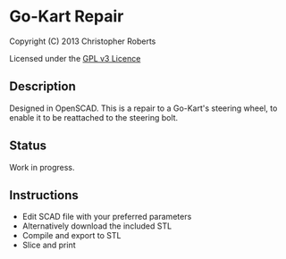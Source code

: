 Go-Kart Repair
==============

Copyright (C) 2013 Christopher Roberts

Licensed under the [GPL v3 Licence](https://github.com/chrisjrob/gokart-repair/blob/master/LICENCE.md "Read licence")

Description
-----------
Designed in OpenSCAD.
This is a repair to a Go-Kart's steering wheel, to enable it to be reattached to the steering bolt.

Status
------
Work in progress.

Instructions
------------
* Edit SCAD file with your preferred parameters
* Alternatively download the included STL
* Compile and export to STL
* Slice and print
